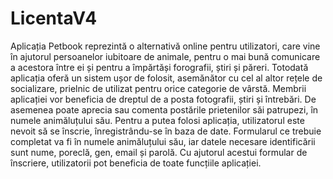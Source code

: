 # LicentaV4
Aplicația Petbook reprezintă o alternativă online pentru utilizatori, care vine în ajutorul persoanelor iubitoare de animale, pentru o mai bună comunicare a acestora între ei și pentru a împărtăși forografii, știri și păreri. 
Totodată aplicația oferă un sistem ușor de folosit, asemănător cu cel al altor rețele de socializare, prielnic de utilizat pentru orice categorie de vârstă. Membrii aplicației vor beneficia de dreptul de a posta fotografii, știri și întrebări. De asemenea poate aprecia sau comenta postările prietenilor săi patrupezi, în numele animăluțului său.
Pentru a putea folosi aplicația, utilizatorul este nevoit să se înscrie, înregistrându-se în baza de date. Formularul ce trebuie completat va fi în numele animăluțului său, iar datele necesare identificării sunt nume, poreclă, gen, email și parolă. Cu ajutorul acestui formular de înscriere, utilizatorii pot beneficia de toate funcțiile aplicației. 
